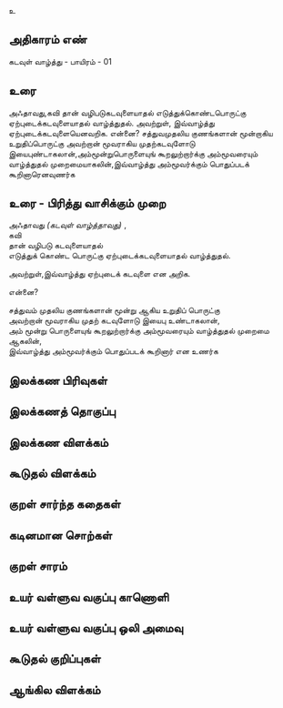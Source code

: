 உ


## அதிகாரம் எண்

கடவுள் வாழ்த்து - பாயிரம் - 01


## உரை

அஃதாவது,கவி தான் வழிபடுகடவுளையாதல் எடுத்துக்கொண்டபொருட்கு ஏற்புடைக்கடவுளையாதல் வாழ்த்துதல். 
அவற்றுள், இவ்வாழ்த்து ஏற்புடைக்கடவுளையெனவறிக. என்னை? சத்துவமுதலிய குணங்களான் மூன்றாகிய உறுதிப்பொருட்கு
அவற்றான் மூவராகிய முதற்கடவுளோடு இயைபுண்டாகலான்,அம்மூன்றுபொருளையுங் கூறலுற்றார்க்கு அம்மூவரையும் வாழ்த்துதல்
முறைமையாகலின்,இவ்வாழ்த்து அம்மூவர்க்கும் பொதுப்படக் கூறினாரெனவுணர்க

## உரை - பிரித்து வாசிக்கும் முறை

அஃதாவது _(கடவுள் வாழ்த்தாவது)_ ,  
கவி  
தான் வழிபடு கடவுளையாதல்  
எடுத்துக் கொண்ட பொருட்கு ஏற்புடைக்கடவுளையாதல் வாழ்த்துதல்.  

அவற்றுள்,இவ்வாழ்த்து ஏற்புடைக் கடவுளை என அறிக.  

என்னை?  

சத்துவம் முதலிய குணங்களான் மூன்று ஆகிய உறுதிப் பொருட்கு  
அவற்றான் மூவராகிய முதற் கடவுளோடு இயைபு உண்டாகலான்,  
அம் மூன்று பொருளையுங் கூறலுற்றார்க்கு அம்மூவரையும் வாழ்த்துதல் முறைமை ஆகலின்,  
இவ்வாழ்த்து அம்மூவர்க்கும் பொதுப்படக் கூறினார் என உணர்க


## இலக்கண பிரிவுகள் 


## இலக்கணத் தொகுப்பு 


## இலக்கண விளக்கம்


## கூடுதல் விளக்கம்


## குறள் சார்ந்த கதைகள் 


## கடினமான சொற்கள்


## குறள் சாரம் 


## உயர் வள்ளுவ வகுப்பு காணொளி


## உயர் வள்ளுவ வகுப்பு ஒலி அமைவு 


## கூடுதல் குறிப்புகள்


## ஆங்கில விளக்கம்

